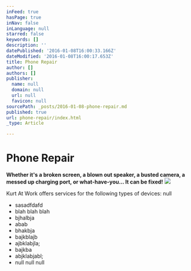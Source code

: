```yaml
---
inFeed: true
hasPage: true
inNav: false
inLanguage: null
starred: false
keywords: []
description: ''
datePublished: '2016-01-08T16:00:33.166Z'
dateModified: '2016-01-08T16:00:17.653Z'
title: Phone Repair
author: []
authors: []
publisher:
  name: null
  domain: null
  url: null
  favicon: null
sourcePath: _posts/2016-01-08-phone-repair.md
published: true
url: phone-repair/index.html
_type: Article

---
```

# **Phone Repair**

**Whether it's a broken screen, a blown out speaker, a busted camera, a messed up charging port, or what-have-you... It can be fixed!**
![](https://the-grid-user-content.s3-us-west-2.amazonaws.com/f9e8c1a7-2bdc-4861-9eb3-fde152dcab01.jpg)

Kurt At Work offers services for the following types of devices:
null

* sasadfdafd
* blah blah blah 
* bjhalbja
* abab
* bhakbja
* bajkblajb
* ajbklabjla;
* bajkba
* abjklabjabl;
* null
null
null
